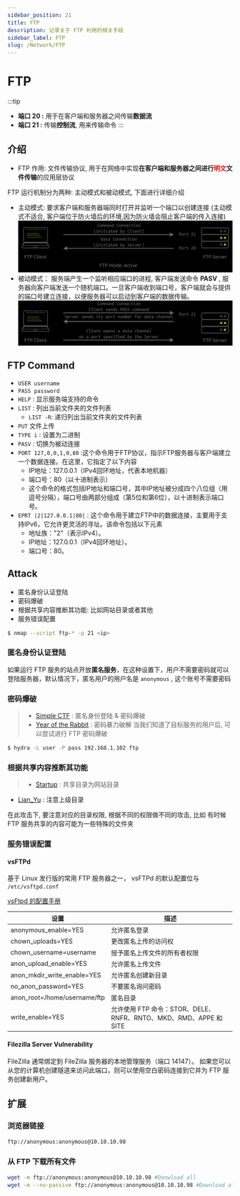 ```yaml
---
sidebar_position: 21
title: FTP
description: 记录关于 FTP 利用的相关手段
sidebar_label: FTP
slug: /Network/FTP
---
```

# FTP
:::tip
- **端口 20 :** 用于在客户端和服务器之间传输**数据流**
- **端口 21 :** 传输**控制流**, 用来传输命令
:::

## 介绍
- FTP 作用: 文件传输协议, 用于在网络中实现**在客户端和服务器之间进行<font color="red">明文</font>文件传输**的应用层协议

FTP 运行机制分为两种: 主动模式和被动模式, 下面进行详细介绍
- 主动模式: 要求客户端和服务器端同时打开并监听一个端口以创建连接 (主动模式不适合, 客户端位于防火墙后的环境,因为防火墙会阻止客户端的传入连接)
  ![20240721133055](https://github.com/Guardian-JTZ/Image/raw/main/img/20240721133055.png)
- 被动模式： 服务端产生一个监听相应端口的进程, 客户端发送命令 **PASV** , 服务器向客户端发送一个随机端口。一旦客户端收到端口号，客户端就会与提供的端口号建立连接，以便服务器可以启动到客户端的数据传输。
  ![20240721133103](https://github.com/Guardian-JTZ/Image/raw/main/img/20240721133103.png)

## FTP Command
- `USER username`
- `PASS password`
- `HELP` : 显示服务端支持的命令
- `LIST` : 列出当前文件夹的文件列表
    - `LIST -R`: 递归列出当前文件夹的文件列表
- `PUT` 文件上传
- `TYPE i` : 设置为二进制
- `PASV` : 切换为被动连接
- `PORT 127,0,0,1,0,80` :这个命令用于FTP协议，指示FTP服务器与客户端建立一个数据连接。在这里，它指定了以下内容
    - IP地址：127.0.0.1（IPv4回环地址，代表本地机器）
    - 端口号：80（以十进制表示）
    - 这个命令的格式包括IP地址和端口号，其中IP地址被分成四个八位组（用逗号分隔），端口号由两部分组成（第5位和第6位），以十进制表示端口号。
- `EPRT |2|127.0.0.1|80|` : 这个命令用于建立FTP中的数据连接，主要用于支持IPv6，它允许更灵活的寻址。该命令包括以下元素
    - 地址族："2"（表示IPv4）。
    - IP地址：127.0.0.1（IPv4回环地址）。
    - 端口号：80。

## Attack
- 匿名身份认证登陆
- 密码爆破
- 根据共享内容推断其功能: 比如网站目录或者其他
- 服务错误配置

```bash title="常用扫描语句" showLineNumbers
$ nmap --script ftp-* -p 21 <ip>
```

### 匿名身份认证登陆
如果运行 FTP 服务的站点开放**匿名服务**，在这种设置下，用户不需要密码就可以登陆服务器，默认情况下，匿名用户的用户名是 `anonymous` , 这个账号不需要密码

### 密码爆破

> - [Simple CTF](https://writeup.guardian-jtz.top/docs/box/TryHackMe/8) : 匿名身份登陆 & 密码爆破
> - [Year of the Rabbit](https://writeup.guardian-jtz.top/docs/box/TryHackMe/18) : 密码暴力破解
当我们知道了目标服务的用户后, 可以尝试进行 FTP 密码爆破

```bash title="常用爆破命令" showLineNumbers
$ hydra -L user -P pass 192.168.1.102 ftp
```

### 根据共享内容推断其功能
> - [Startup](https://writeup.guardian-jtz.top/docs/box/TryHackMe/12) : 共享目录为网站目录
- [Lian_Yu](https://writeup.guardian-jtz.top/docs/tryhackme/20) : 注意上级目录

在此攻击下, 要注意对应的目录权限, 根据不同的权限做不同的攻击, 比如 有时候 FTP 服务共享的内容可能为一些特殊的文件夹

### 服务错误配置
#### vsFTPd

基于 Linux 发行版的常用 FTP 服务器之一， vsFTPd 的默认配置位与 `/etc/vsftpd.conf`

[vsFtpd 的配置手册](http://vsftpd.beasts.org/vsftpd_conf.html)

| 设置 | 描述 |
| --- | --- |
| anonymous_enable=YES | 允许匿名登录 |
| chown_uploads=YES | 更改匿名上传的访问权 |
| chown_username=username | 授予匿名上传文件的所有者权限 |
| anon_upload_enable=YES | 允许匿名上传文件 |
| anon_mkdir_write_enable=YES | 允许匿名创建新目录 |
| no_anon_password=YES | 不要匿名询问密码 |
| anon_root=/home/username/ftp | 匿名目录 |
| write_enable=YES | 允许使用 FTP 命令：STOR、DELE、RNFR、RNTO、MKD、RMD、APPE 和 SITE |

#### Filezilla Server Vulnerability

FileZilla 通常绑定到 FileZilla 服务器的本地管理服务（端口 14147）。 如果您可以从您的计算机创建隧道来访问此端口，则可以使用空白密码连接到它并为 FTP 服务创建新用户。

## 扩展
### 浏览器链接
```bash
ftp://anonymous:anonymous@10.10.10.98
```

### 从 FTP 下载所有文件
```bash
wget -m ftp://anonymous:anonymous@10.10.10.98 #Donwload all
wget -m --no-passive ftp://anonymous:anonymous@10.10.10.98 #Download all
```